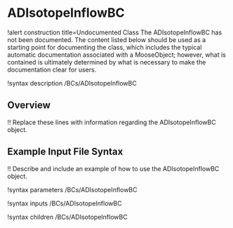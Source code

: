 # ADIsotopeInflowBC

!alert construction title=Undocumented Class
The ADIsotopeInflowBC has not been documented. The content listed below should be used as a starting point for
documenting the class, which includes the typical automatic documentation associated with a
MooseObject; however, what is contained is ultimately determined by what is necessary to make the
documentation clear for users.

!syntax description /BCs/ADIsotopeInflowBC

## Overview

!! Replace these lines with information regarding the ADIsotopeInflowBC object.

## Example Input File Syntax

!! Describe and include an example of how to use the ADIsotopeInflowBC object.

!syntax parameters /BCs/ADIsotopeInflowBC

!syntax inputs /BCs/ADIsotopeInflowBC

!syntax children /BCs/ADIsotopeInflowBC

